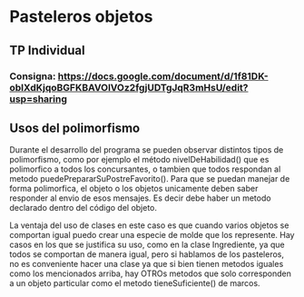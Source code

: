 # Pasteleros objetos

## TP Individual

### Consigna: https://docs.google.com/document/d/1f81DK-oblXdKjqoBGFKBAVOlVOz2fgjUDTgJqR3mHsU/edit?usp=sharing

## Usos del polimorfismo

Durante el desarrollo del programa se pueden observar distintos tipos de polimorfismo, como por ejemplo el método nivelDeHabilidad() que es polimorfico a todos los concursantes, o tambien que todos respondan al metodo puedePrepararSuPostreFavorito().
Para que se puedan manejar de forma polimorfica, el objeto o los objetos unicamente deben saber responder al envio de esos mensajes. Es decir debe haber un metodo declarado dentro del código del objeto.

La ventaja del uso de clases en este caso es que cuando varios objetos se comportan igual puedo crear una especie de molde que los represente.
Hay casos en los que se justifica su uso, como en la clase Ingrediente, ya que todos se comportan de manera igual, pero si hablamos de los pasteleros, no es conveniente hacer una clase ya que si bien tienen metodos iguales como los mencionados arriba, hay OTROs metodos que solo corresponden a un objeto particular como el metodo tieneSuficiente() de marcos.
